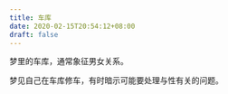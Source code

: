 ```yaml
---
title: 车库
date: 2020-02-15T20:54:12+08:00
draft: false
---
```


梦里的车库，通常象征男女关系。

梦见自己在车库修车，有时暗示可能要处理与性有关的问题。

